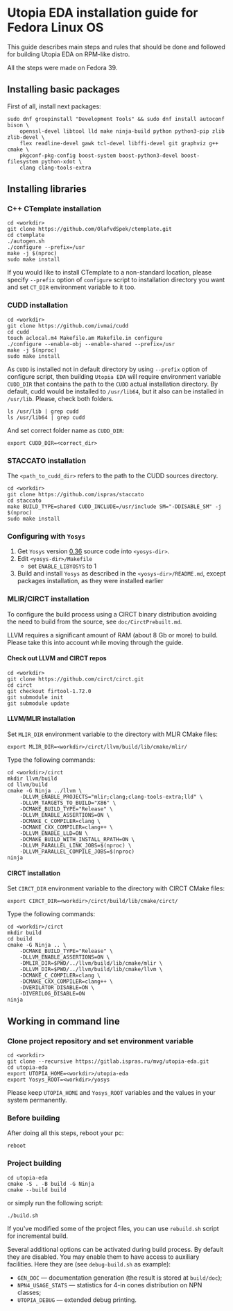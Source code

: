 # Utopia EDA installation guide for Fedora Linux OS

This guide describes main steps and rules that should be done and followed for building Utopia EDA on RPM-like distro.

All the steps were made on Fedora 39.

## Installing basic packages

First of all, install next packages:

```shell
sudo dnf groupinstall "Development Tools" && sudo dnf install autoconf bison \
    openssl-devel libtool lld make ninja-build python python3-pip zlib zlib-devel \
    flex readline-devel gawk tcl-devel libffi-devel git graphviz g++ cmake \
    pkgconf-pkg-config boost-system boost-python3-devel boost-filesystem python-xdot \
    clang clang-tools-extra
```

## Installing libraries

### C++ CTemplate installation

```shell
cd <workdir>
git clone https://github.com/OlafvdSpek/ctemplate.git
cd ctemplate
./autogen.sh
./configure --prefix=/usr
make -j $(nproc)
sudo make install
```

If you would like to install CTemplate to a non-standard location, please
specify `--prefix` option of `configure` script to installation directory
you want and set `CT_DIR` environment variable to it too.

### CUDD installation

```shell
cd <workdir>
git clone https://github.com/ivmai/cudd
cd cudd
touch aclocal.m4 Makefile.am Makefile.in configure
./configure --enable-obj --enable-shared --prefix=/usr
make -j $(nproc)
sudo make install
```

As `CUDD` is installed not in default directory by using
`--prefix` option of configure script, then building `Utopia EDA`
will require environment variable `CUDD_DIR` that contains the path
to the `CUDD` actual installation directory. By default, cudd would be installed to
`/usr/lib64`, but it also can be installed in `/usr/lib`. Please, check both folders.

```shell
ls /usr/lib | grep cudd
ls /usr/lib64 | grep cudd
```

And set correct folder name as `CUDD_DIR`:

```shell
export CUDD_DIR=<correct_dir>
```

### STACCATO installation

The `<path_to_cudd_dir>` refers to the path to the CUDD sources directory.

```shell
cd <workdir>
git clone https://github.com/ispras/staccato
cd staccato
make BUILD_TYPE=shared CUDD_INCLUDE=/usr/include SM="-DDISABLE_SM" -j $(nproc)
sudo make install
```

### Configuring with `Yosys`

1. Get `Yosys` version [0.36](https://github.com/YosysHQ/yosys/archive/refs/tags/yosys-0.36.tar.gz) source code into `<yosys-dir>`.
2. Edit `<yosys-dir>/Makefile`
    - set `ENABLE_LIBYOSYS` to 1
3. Build and install `Yosys` as described in the `<yosys-dir>/README.md`,
    except packages installation, as they were installed earlier  

### MLIR/CIRCT installation

To configure the build process using a CIRCT binary distribution avoiding the
need to build from the source, see `doc/CirctPrebuilt.md`.

LLVM requires a significant amount of RAM (about 8 Gb or more) to build.
Please take this into account while moving through the guide.

#### Check out LLVM and CIRCT repos

```shell
cd <workdir>
git clone https://github.com/circt/circt.git
cd circt
git checkout firtool-1.72.0
git submodule init
git submodule update
```

#### LLVM/MLIR installation

Set `MLIR_DIR` environment variable to the directory with MLIR CMake files:

```shell
export MLIR_DIR=<workdir>/circt/llvm/build/lib/cmake/mlir/
```

Type the following commands:

```shell
cd <workdir>/circt
mkdir llvm/build
cd llvm/build
cmake -G Ninja ../llvm \
    -DLLVM_ENABLE_PROJECTS="mlir;clang;clang-tools-extra;lld" \
    -DLLVM_TARGETS_TO_BUILD="X86" \
    -DCMAKE_BUILD_TYPE="Release" \
    -DLLVM_ENABLE_ASSERTIONS=ON \
    -DCMAKE_C_COMPILER=clang \
    -DCMAKE_CXX_COMPILER=clang++ \
    -DLLVM_ENABLE_LLD=ON \
    -DCMAKE_BUILD_WITH_INSTALL_RPATH=ON \
    -DLLVM_PARALLEL_LINK_JOBS=$(nproc) \
    -DLLVM_PARALLEL_COMPILE_JOBS=$(nproc)
ninja
```

#### CIRCT installation

Set `CIRCT_DIR` environment variable to the directory with CIRCT CMake files:

```shell
export CIRCT_DIR=<workdir>/circt/build/lib/cmake/circt/
```

Type the following commands:

```shell
cd <workdir>/circt
mkdir build
cd build
cmake -G Ninja .. \
    -DCMAKE_BUILD_TYPE="Release" \
    -DLLVM_ENABLE_ASSERTIONS=ON \
    -DMLIR_DIR=$PWD/../llvm/build/lib/cmake/mlir \
    -DLLVM_DIR=$PWD/../llvm/build/lib/cmake/llvm \
    -DCMAKE_C_COMPILER=clang \
    -DCMAKE_CXX_COMPILER=clang++ \
    -DVERILATOR_DISABLE=ON \
    -DIVERILOG_DISABLE=ON
ninja
```

## Working in command line

### Clone project repository and set environment variable

```shell
cd <workdir>
git clone --recursive https://gitlab.ispras.ru/mvg/utopia-eda.git
cd utopia-eda
export UTOPIA_HOME=<workdir>/utopia-eda
export Yosys_ROOT=<workdir>/yosys
```

Please keep `UTOPIA_HOME` and `Yosys_ROOT` variables and the values in your system permanently.

### Before building

After doing all this steps, reboot your pc:

```shell
reboot
```

### Project building

```shell
cd utopia-eda
cmake -S . -B build -G Ninja
cmake --build build
```

or simply run the following script:

```shell
./build.sh
```

If you've modified some of the project files, you can use `rebuild.sh` script
for incremental build.

Several additional options can be activated during build process. By default
they are disabled. You may enable them to have access to auxiliary facilities.
Here they are (see `debug-build.sh` as example):

- `GEN_DOC` &mdash; documentation generation (the result is stored at `build/doc`);
- `NPN4_USAGE_STATS` &mdash; statistics for 4-in cones distribution on NPN classes;
- `UTOPIA_DEBUG` &mdash; extended debug printing.
